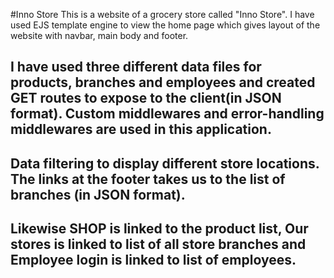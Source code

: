#Inno Store
This is a website of a grocery store called "Inno Store". I have used EJS template engine to view the home page which gives layout of the website with navbar, main body and footer. 

## I have used three different data files for products, branches and employees and created GET routes to expose to the client(in JSON format). Custom middlewares and error-handling middlewares are used in this application. 

## Data filtering to display different store locations. The links at the footer takes us to the list of branches (in JSON format).

## Likewise SHOP is linked to the product list, Our stores is linked to list of all store branches and Employee login is linked to list of employees.